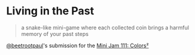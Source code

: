 # Living in the Past

> a snake-like mini-game where each collected coin brings a harmful memory of your past steps

[@beetrootpaul](https://github.com/beetrootpaul)'s submission for the [Mini Jam 111: Colors²](https://itch.io/jam/mini-jam-111-colors)

